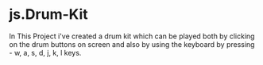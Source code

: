 # js.Drum-Kit
In This Project i've created a drum kit which can be played both by clicking on the drum buttons on screen and also by using the keyboard by pressing - w, a, s, d, j, k, l keys. 
